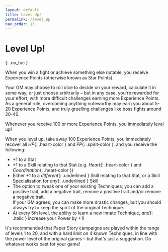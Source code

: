 ```yaml
---
layout: default
title: Level Up!
permalink: /level_up
nav_order: 13
---
```


# Level Up!
{: .no_toc }

When you win a fight or achieve something else notable, you receive Experience Points (otherwise known as Star Points).

Your GM may choose to roll dice to decide on your reward, calculate it in some way, or just choose arbitrarily – but in any case, you're rewarded for your effort, with more difficult challenges earning more Experience Points.  
As a general rule, overcoming anything noteworthy may earn you about 5-20 Experience Points, and truly gruelling challenges like boss fights around 20-40.

Whenever you receive 100 or more Experience Points, you immediately level up!

When you level up, take away 100 Experience Points; you immediately recover all *HP*{: .heart-color } and *FP*{: .spirit-color }, and you receive the following:
- +1 to a Stat
- +1 to a Skill relating to that Stat (e.g. *Heart*{: .heart-color } and *Coordination*{: .heart-color })
- Either +1 to a *different*{: .underlined } Skill relating to that Stat, or a Skill Specialisation for *any*{: .underlined } Skill
- The option to tweak one of your existing Techniques; you can add a positive trait, add a negative trait, remove a positive trait and/or remove a negative trait.  
If your GM agrees, you can make more drastic changes, but you should always try to keep the spirit of the original Technique.
- At every 5th level, the ability to learn a new Innate Technique, *and*{: .italic } increase your Power by +1!

It's recommended that Paper Story campaigns are played within the range of levels 1 to 20, and with a hard limit on 4 known Techniques, in line with the power level of the original games – but that's just a suggestion. Do whatever works best for your game!
